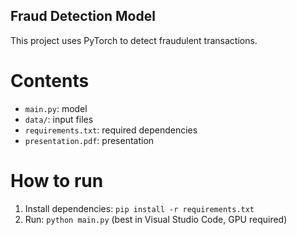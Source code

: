 ## Fraud Detection Model

This project uses PyTorch to detect fraudulent transactions.

# Contents
- `main.py`: model
- `data/`: input files
- `requirements.txt`: required dependencies
- `presentation.pdf`: presentation

# How to run
1. Install dependencies: `pip install -r requirements.txt`
2. Run: `python main.py` (best in Visual Studio Code, GPU required)
